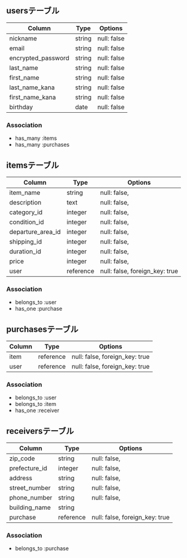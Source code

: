 ## usersテーブル

| Column             | Type   | Options                        |
| ------------------ | ------ | ------------------------------ |
| nickname           | string | null: false                    |
| email              | string | null: false                    |
| encrypted_password | string | null: false                    |
| last_name          | string | null: false                    |
| first_name         | string | null: false                    |
| last_name_kana     | string | null: false                    |
| first_name_kana    | string | null: false                    |
| birthday           | date   | null: false                    |

### Association
- has_many :items
- has_many :purchases


## itemsテーブル

| Column            | Type      | Options                        |
| ----------------- | --------- | ------------------------------ |
| item_name         | string    | null: false,                   |
| description       | text      | null: false,                   |
| category_id       | integer   | null: false,                   |
| condition_id      | integer   | null: false,                   |
| departure_area_id | integer   | null: false,                   |
| shipping_id       | integer   | null: false,                   |
| duration_id       | integer   | null: false,                   |
| price             | integer   | null: false,                   |
| user              | reference | null: false, foreign_key: true |

### Association
- belongs_to :user
- has_one :purchase


## purchasesテーブル

| Column      | Type      | Options                        |
| ----------- | --------- | ------------------------------ |
| item        | reference | null: false, foreign_key: true |
| user        | reference | null: false, foreign_key: true |

### Association
- belongs_to :user
- belongs_to :item
- has_one :receiver


## receiversテーブル

| Column        | Type      | Options                        |
| ------------- | --------- | ------------------------------ |
| zip_code      | string    | null: false,                   |
| prefecture_id | integer   | null: false,                   |
| address       | string    | null: false,                   |
| street_number | string    | null: false,                   |
| phone_number  | string    | null: false,                   |
| building_name | string    |                                |
| purchase      | reference | null: false, foreign_key: true |

### Association
- belongs_to :purchase

